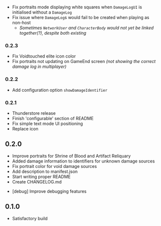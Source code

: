 - Fix portraits mode displaying white squares when `DamageLogUI` is initialised without a `DamageLog`
- Fix issue where `DamageLog`s would fail to be created when playing as non-host
    - *Sometimes `NetworkUser` and `CharacterBody` would not yet be linked together(?), despite both existing*

### 0.2.3
- Fix Voidtouched elite icon color
- Fix portraits not updating on GameEnd screen *(not showing the correct damage log in multiplayer)*

### 0.2.2
- Add configuration option `showDamageIdentifier`

### 0.2.1
- Thunderstore release
- Finish 'configurable' section of README
- Fix simple text mode UI positioning
- Replace icon

## 0.2.0
- Improve portraits for Shrine of Blood and Artifact Reliquary
- Added damage information to identifiers for unknown damage sources
- Fix portrait color for void damage sources
- Add description to manifest.json
- Start writing proper README
- Create CHANGELOG.md
<!--  -->
- [debug] Improve debugging features

## 0.1.0
- Satisfactory build
